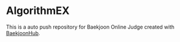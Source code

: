# AlgorithmEX
This is a auto push repository for Baekjoon Online Judge created with [BaekjoonHub](https://github.com/BaekjoonHub/BaekjoonHub).
